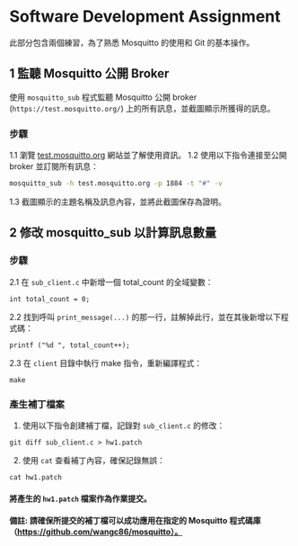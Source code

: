 # Software Development Assignment

此部分包含兩個練習，為了熟悉 Mosquitto 的使用和 Git 的基本操作。

## 1 監聽 Mosquitto 公開 Broker

使用 `mosquitto_sub` 程式監聽 Mosquitto 公開 broker (`https://test.mosquitto.org/`) 上的所有訊息，並截圖顯示所獲得的訊息。

### 步驟
1.1 瀏覽 [test.mosquitto.org](https://test.mosquitto.org/) 網站並了解使用資訊。
1.2 使用以下指令連接至公開 broker 並訂閱所有訊息：
   ```bash
   mosquitto_sub -h test.mosquitto.org -p 1884 -t "#" -v
   ```
1.3 截圖顯示的主題名稱及訊息內容，並將此截圖保存為證明。

## 2 修改 mosquitto_sub 以計算訊息數量

### 步驟

2.1 在 `sub_client.c` 中新增一個 total_count 的全域變數：
```
int total_count = 0;
```
2.2 找到呼叫 `print_message(...)` 的那一行，註解掉此行，並在其後新增以下程式碼：
```
printf ("%d ", total_count++);
```
2.3 在 `client` 目錄中執行 make 指令，重新編譯程式：
```
make
```

### 產生補丁檔案
1. 使用以下指令創建補丁檔，記錄對 `sub_client.c` 的修改：
```
git diff sub_client.c > hw1.patch
```
2. 使用 `cat` 查看補丁內容，確保記錄無誤：
```
cat hw1.patch
```

#### 將產生的 `hw1.patch` 檔案作為作業提交。
#### 備註: 請確保所提交的補丁檔可以成功應用在指定的 Mosquitto 程式碼庫（https://github.com/wangc86/mosquitto）。
